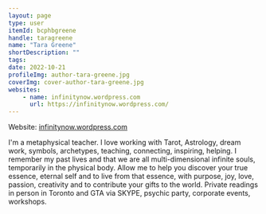 ```yaml
---
layout: page
type: user
itemId: bcphbgreene
handle: taragreene
name: "Tara Greene"
shortDescription: ""
tags:
date: 2022-10-21
profileImg: author-tara-greene.jpg
coverImg: cover-author-tara-greene.jpg
websites:
    - name: infinitynow.wordpress.com
      url: https://infinitynow.wordpress.com/
---
```


Website: [infinitynow.wordpress.com](https://infinitynow.wordpress.com/)

I'm a metaphysical teacher. I love working with Tarot, Astrology, dream work, symbols, archetypes, teaching, connecting, inspiring, helping.
I remember my past lives and that we are all multi-dimensional infinite souls, temporarily in the physical body. Allow me to help you discover your true essence, eternal self and to live from that essence, with purpose, joy, love, passion, creativity and to contribute your gifts to the world.
Private readings in person in Toronto and GTA via SKYPE, psychic party, corporate events, workshops.
